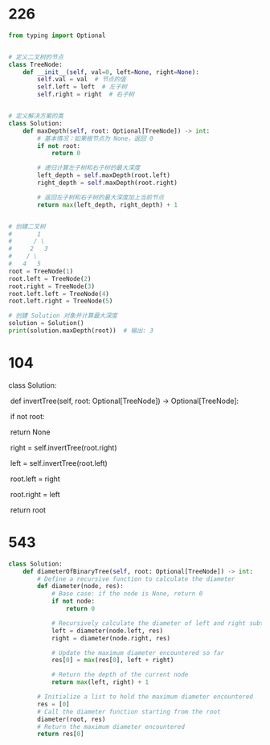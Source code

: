 # 226

```python
from typing import Optional


# 定义二叉树的节点
class TreeNode:
    def __init__(self, val=0, left=None, right=None):
        self.val = val  # 节点的值
        self.left = left  # 左子树
        self.right = right  # 右子树


# 定义解决方案的类
class Solution:
    def maxDepth(self, root: Optional[TreeNode]) -> int:
        # 基本情况：如果根节点为 None，返回 0
        if not root:
            return 0

        # 递归计算左子树和右子树的最大深度
        left_depth = self.maxDepth(root.left)
        right_depth = self.maxDepth(root.right)

        # 返回左子树和右子树的最大深度加上当前节点
        return max(left_depth, right_depth) + 1


# 创建二叉树
#       1
#      / \
#     2   3
#    / \
#   4   5
root = TreeNode(1)
root.left = TreeNode(2)
root.right = TreeNode(3)
root.left.left = TreeNode(4)
root.left.right = TreeNode(5)

# 创建 Solution 对象并计算最大深度
solution = Solution()
print(solution.maxDepth(root))  # 输出: 3
```



# 104

class Solution:

​    def invertTree(self, root: Optional[TreeNode]) -> Optional[TreeNode]:

​        if not root:

​            return None

​        right = self.invertTree(root.right)

​        left = self.invertTree(root.left)

​        root.left = right

​        root.right = left

​        return root



# 543

```python
class Solution:
    def diameterOfBinaryTree(self, root: Optional[TreeNode]) -> int:
        # Define a recursive function to calculate the diameter
        def diameter(node, res):
            # Base case: if the node is None, return 0
            if not node:
                return 0

            # Recursively calculate the diameter of left and right subtrees
            left = diameter(node.left, res)
            right = diameter(node.right, res)

            # Update the maximum diameter encountered so far
            res[0] = max(res[0], left + right)

            # Return the depth of the current node
            return max(left, right) + 1

        # Initialize a list to hold the maximum diameter encountered
        res = [0]
        # Call the diameter function starting from the root
        diameter(root, res)
        # Return the maximum diameter encountered
        return res[0]
```



